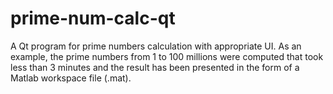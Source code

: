# prime-num-calc-qt
A Qt program for prime numbers calculation with appropriate UI. As an example, the prime numbers from 1 to 100 millions were computed that took less than 3 minutes and the result has been presented in the form of a Matlab workspace file (.mat). 


